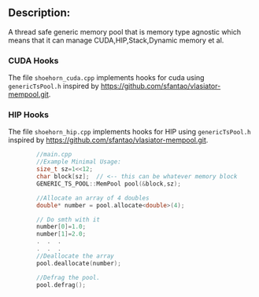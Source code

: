 
## Description: 
A thread safe generic memory pool that is memory type agnostic which means that it can manage CUDA,HIP,Stack,Dynamic memory et al.

### CUDA Hooks
The file ```shoehorn_cuda.cpp``` implements hooks for cuda using ```genericTsPool.h``` inspired by https://github.com/sfantao/vlasiator-mempool.git.

### HIP Hooks
The file ```shoehorn_hip.cpp``` implements hooks for HIP using ```genericTsPool.h``` inspired by https://github.com/sfantao/vlasiator-mempool.git.

```c++
        //main.cpp
        //Example Minimal Usage:
        size_t sz=1<<12;
        char block[sz];  // <-- this can be whatever memory block
        GENERIC_TS_POOL::MemPool pool(&block,sz);

        //Allocate an array of 4 doubles
        double* number = pool.allocate<double>(4);

        // Do smth with it
        number[0]=1.0;
        number[1]=2.0;
        .  .  .
        .  .  .
        //Deallocate the array
        pool.deallocate(number);

        //Defrag the pool.
        pool.defrag();

```
